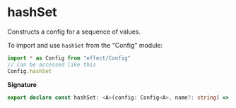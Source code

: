 # hashSet

Constructs a config for a sequence of values.

To import and use `hashSet` from the "Config" module:

```ts
import * as Config from "effect/Config"
// Can be accessed like this
Config.hashSet
```

**Signature**

```ts
export declare const hashSet: <A>(config: Config<A>, name?: string) => Config<HashSet.HashSet<A>>
```
